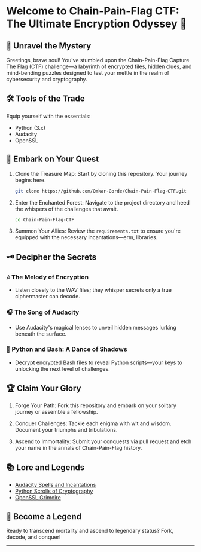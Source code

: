 # Welcome to Chain-Pain-Flag CTF: The Ultimate Encryption Odyssey 🚀

## 🧩 Unravel the Mystery

Greetings, brave soul! You've stumbled upon the Chain-Pain-Flag Capture The Flag (CTF) challenge—a labyrinth of encrypted files, hidden clues, and mind-bending puzzles designed to test your mettle in the realm of cybersecurity and cryptography.

## 🛠 Tools of the Trade

Equip yourself with the essentials:

- Python (3.x)
- Audacity
- OpenSSL

## 🌟 Embark on Your Quest

1. Clone the Treasure Map: Start by cloning this repository. Your journey begins here.

   ```bash
   git clone https://github.com/Omkar-Gorde/Chain-Pain-Flag-CTF.git
   ```

2. Enter the Enchanted Forest: Navigate to the project directory and heed the whispers of the challenges that await.

   ```bash
   cd Chain-Pain-Flag-CTF
   ```

3. Summon Your Allies: Review the `requirements.txt` to ensure you're equipped with the necessary incantations—erm, libraries.

## 🗝️ Decipher the Secrets

### 🎶 The Melody of Encryption

- Listen closely to the WAV files; they whisper secrets only a true ciphermaster can decode.
  
### 🎧 The Song of Audacity

- Use Audacity's magical lenses to unveil hidden messages lurking beneath the surface.

### 🐍 Python and Bash: A Dance of Shadows

- Decrypt encrypted Bash files to reveal Python scripts—your keys to unlocking the next level of challenges.

## 🏆 Claim Your Glory

1. Forge Your Path: Fork this repository and embark on your solitary journey or assemble a fellowship.
   
2. Conquer Challenges: Tackle each enigma with wit and wisdom. Document your triumphs and tribulations.

3. Ascend to Immortality: Submit your conquests via pull request and etch your name in the annals of Chain-Pain-Flag history.

## 📚 Lore and Legends

- [Audacity Spells and Incantations](https://manual.audacityteam.org/)
- [Python Scrolls of Cryptography](https://cryptography.io/en/latest/)
- [OpenSSL Grimoire](https://www.openssl.org/docs/)

## 🌟 Become a Legend

Ready to transcend mortality and ascend to legendary status? Fork, decode, and conquer!

---
